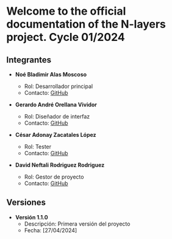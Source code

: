 # Welcome to the official documentation of the N-layers project. Cycle 01/2024

## Integrantes

- **Noé Bladimir Alas Moscoso**
  - Rol: Desarrollador principal
  - Contacto: [GitHub](https://github.com/noealas53)

- **Gerardo André Orellana Vividor**
  - Rol: Diseñador de interfaz
  - Contacto: [GitHub](https://github.com/Gerarvvdor)

- **César Adonay Zacatales López**
  - Rol: Tester
  - Contacto: [GitHub](https://github.com/cesarzacatales)

- **David Neftali Rodriguez Rodriguez**
  - Rol: Gestor de proyecto
  - Contacto: [GitHub](https://github.com/00218621)

## Versiones

- **Versión 1.1.0**
  - Descripción: Primera versión del proyecto
  - Fecha: [27/04/2024]

